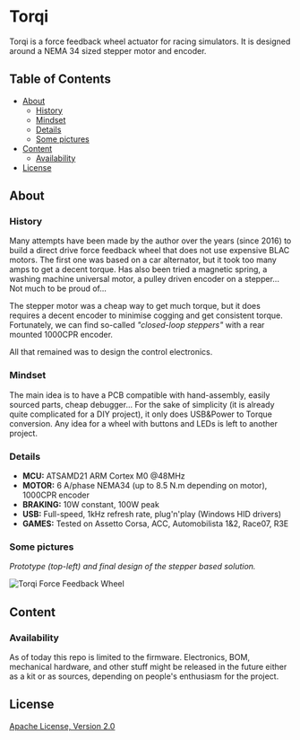 # Torqi

Torqi is a force feedback wheel actuator for racing simulators.
It is designed around a NEMA 34 sized stepper motor and encoder.

## Table of Contents

- [About](#about)
    - [History](#history)
    - [Mindset](#mindset)
    - [Details](#details)
    - [Some pictures](#some-pictures)
- [Content](#content)
    - [Availability](#availability)
- [License](#license)

## About

### History

Many attempts have been made by the author over the years (since 2016) to build a direct drive force feedback wheel that does not use expensive BLAC motors. The first one was based on a car alternator, but it took too many amps to get a decent torque. Has also been tried a magnetic spring, a washing machine universal motor, a pulley driven encoder on a stepper... Not much to be proud of...

The stepper motor was a cheap way to get much torque, but it does requires a decent encoder to minimise cogging and get consistent torque. Fortunately, we can find so-called *"closed-loop steppers"* with a rear mounted 1000CPR encoder.

All that remained was to design the control electronics.

### Mindset

The main idea is to have a PCB compatible with hand-assembly, easily sourced parts, cheap debugger... For the sake of simplicity (it is already quite complicated for a DIY project), it only does USB&Power to Torque conversion. Any idea for a wheel with buttons and LEDs is left to another project.

### Details

- **MCU:** ATSAMD21 ARM Cortex M0 @48MHz
- **MOTOR:** 6 A/phase NEMA34 (up to 8.5 N.m depending on motor), 1000CPR encoder
- **BRAKING:** 10W constant, 100W peak
- **USB:** Full-speed, 1kHz refresh rate, plug'n'play (Windows HID drivers)
- **GAMES:** Tested on Assetto Corsa, ACC, Automobilista 1&2, Race07, R3E

### Some pictures

*Prototype (top-left) and final design of the stepper based solution.*

![Torqi Force Feedback Wheel](https://drive.google.com/uc?export=view&id=1NK0lfnQvTbe-NgocOcBJjiW1Odlj7CQM)

## Content

### Availability

As of today this repo is limited to the firmware. Electronics, BOM, mechanical hardware, and other stuff might be released in the future either as a kit or as sources, depending on people's enthusiasm for the project.

## License

[Apache License, Version 2.0](https://www.apache.org/licenses/LICENSE-2.0)
